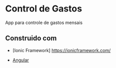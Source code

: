 # Control de Gastos
App para controle de gastos mensais

## Construido com

* [Ionic Framework] https://ionicframework.com/

* [Angular](https://angular.io/)
